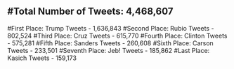 #Total Number of Tweets: 4,468,607 
---
#First Place: Trump Tweets - 1,636,843
#Second Place: Rubio Tweets - 802,524
#Third Place: Cruz Tweets - 615,770
#Fourth Place: Clinton Tweets - 575,281
#Fifth Place: Sanders Tweets - 260,608
#Sixth Place: Carson Tweets - 233,501
#Seventh Place: Jeb! Tweets - 185,862
#Last Place: Kasich Tweets - 159,173
